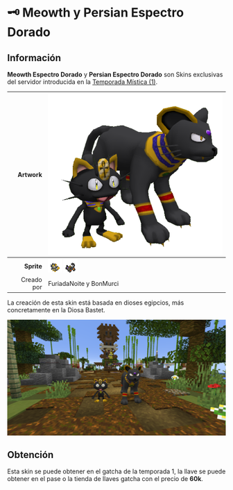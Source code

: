 # 🗝️ Meowth y Persian Espectro Dorado
## Información

**Meowth Espectro Dorado** y **Persian Espectro Dorado** son Skins exclusivas del servidor introducida en la [Temporada Mística (1)](./).

|                     **Artwork** | ![Artwork de Meowth y Persian Espectro Dorado](../../images/pokemon/temporada-1/EspectroDorado.png)                                                                                    |
| ------------------------------: | -------------------------------------------------------------------------------------------------------------------------------------- |
|                  **Sprite** | ![Sprite de Meowth Espectro Dorado](../../images/pokemon/temporada-1/espectrodorado1-sprite.png) ![Sprite de Persian Espectro Dorado](../../images/pokemon/temporada-1/espectrodorado2-sprite.png)                                                          |                                                                                                             |
|                      Creado por | FuriadaNoite y BonMurci                                                                                                                |

La creación de esta skin está basada en dioses egipcios, más concretamente en la Diosa Bastet.

![Formas de Meowth y Persian Espectro Dorado](../../images/pokemon/temporada-1/espectrodorado-formas.png)

## Obtención

Esta skin se puede obtener en el gatcha de la temporada 1, la llave se puede obtener en el pase o la tienda de llaves gatcha con el precio de **60k**.
